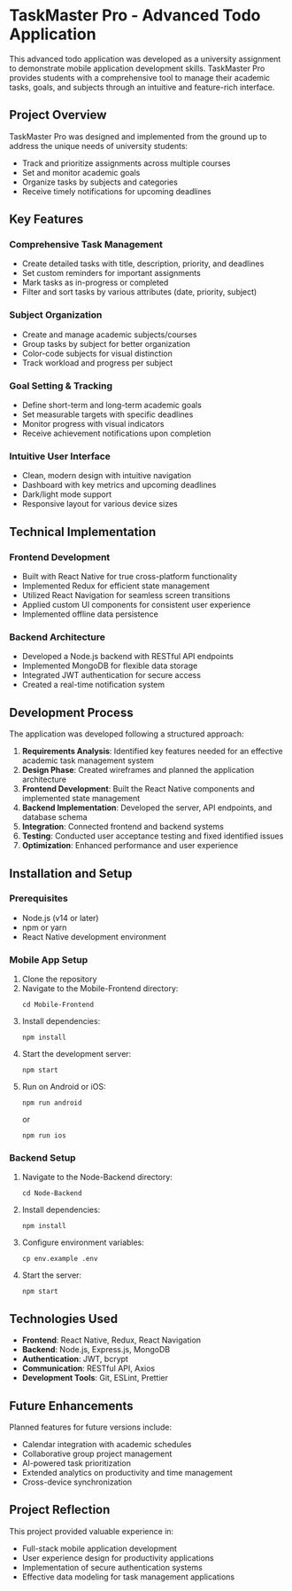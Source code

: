 # TaskMaster Pro - Advanced Todo Application

This advanced todo application was developed as a university assignment to demonstrate mobile application development skills. TaskMaster Pro provides students with a comprehensive tool to manage their academic tasks, goals, and subjects through an intuitive and feature-rich interface.

## Project Overview

TaskMaster Pro was designed and implemented from the ground up to address the unique needs of university students:

- Track and prioritize assignments across multiple courses
- Set and monitor academic goals
- Organize tasks by subjects and categories
- Receive timely notifications for upcoming deadlines

## Key Features

### Comprehensive Task Management
- Create detailed tasks with title, description, priority, and deadlines
- Set custom reminders for important assignments
- Mark tasks as in-progress or completed
- Filter and sort tasks by various attributes (date, priority, subject)

### Subject Organization
- Create and manage academic subjects/courses
- Group tasks by subject for better organization
- Color-code subjects for visual distinction
- Track workload and progress per subject

### Goal Setting & Tracking
- Define short-term and long-term academic goals
- Set measurable targets with specific deadlines
- Monitor progress with visual indicators
- Receive achievement notifications upon completion

### Intuitive User Interface
- Clean, modern design with intuitive navigation
- Dashboard with key metrics and upcoming deadlines
- Dark/light mode support
- Responsive layout for various device sizes

## Technical Implementation

### Frontend Development
- Built with React Native for true cross-platform functionality
- Implemented Redux for efficient state management
- Utilized React Navigation for seamless screen transitions
- Applied custom UI components for consistent user experience
- Implemented offline data persistence

### Backend Architecture
- Developed a Node.js backend with RESTful API endpoints
- Implemented MongoDB for flexible data storage
- Integrated JWT authentication for secure access
- Created a real-time notification system


## Development Process

The application was developed following a structured approach:

1. **Requirements Analysis**: Identified key features needed for an effective academic task management system
2. **Design Phase**: Created wireframes and planned the application architecture
3. **Frontend Development**: Built the React Native components and implemented state management
4. **Backend Implementation**: Developed the server, API endpoints, and database schema
5. **Integration**: Connected frontend and backend systems
6. **Testing**: Conducted user acceptance testing and fixed identified issues
7. **Optimization**: Enhanced performance and user experience

## Installation and Setup

### Prerequisites
- Node.js (v14 or later)
- npm or yarn
- React Native development environment

### Mobile App Setup
1. Clone the repository
2. Navigate to the Mobile-Frontend directory:
   ```
   cd Mobile-Frontend
   ```
3. Install dependencies:
   ```
   npm install
   ```
4. Start the development server:
   ```
   npm start
   ```
5. Run on Android or iOS:
   ```
   npm run android
   ```
   or
   ```
   npm run ios
   ```

### Backend Setup
1. Navigate to the Node-Backend directory:
   ```
   cd Node-Backend
   ```
2. Install dependencies:
   ```
   npm install
   ```
3. Configure environment variables:
   ```
   cp env.example .env
   ```
4. Start the server:
   ```
   npm start
   ```

## Technologies Used

- **Frontend**: React Native, Redux, React Navigation
- **Backend**: Node.js, Express.js, MongoDB
- **Authentication**: JWT, bcrypt
- **Communication**: RESTful API, Axios
- **Development Tools**: Git, ESLint, Prettier

## Future Enhancements

Planned features for future versions include:

- Calendar integration with academic schedules
- Collaborative group project management
- AI-powered task prioritization
- Extended analytics on productivity and time management
- Cross-device synchronization

## Project Reflection

This project provided valuable experience in:
- Full-stack mobile application development
- User experience design for productivity applications
- Implementation of secure authentication systems
- Effective data modeling for task management applications 